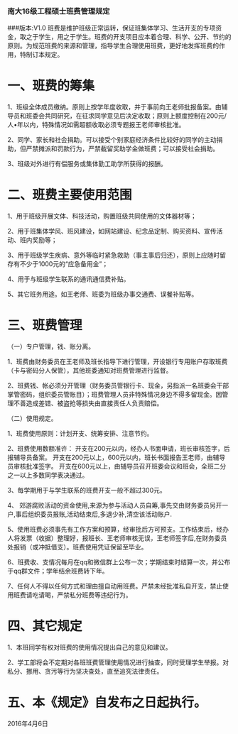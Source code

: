 ### 南大16级工程硕士班费管理规定
###版本:V1.0
 班费是维护班级正常运转，保证班集体学习、生活开支的专项资金，取之于学生，用之于学生。班费的开支项目应本着合理、科学、公开、节约的原则。为规范班费的来源和管理，指导学生合理使用班费，更好地发挥班费的作用，特制订本规定。
 

# 一、班费的筹集
 
1、班级全体成员缴纳。原则上按学年度收取，并于事前向王老师批报备案。由辅导员和班委会共同研究，在征求同学意见后决定收取；原则上额度控制在200元/人•年以内，特殊情况如需超额收取必须专题报王老师审核批准。
 
2、同学、家长和社会捐助。可以接受个别家庭经济条件比较好的同学的主动捐助，但严禁摊派和罚款行为，严禁截留奖助学金做班费；可以接受社会捐助。
 
3、班级对外进行有偿服务或集体勤工助学所获得的报酬。

 
# 二、班费主要使用范围
 
1、用于班级开展文体、科技活动，购置班级共同使用的文体器材等；
 
2、用于班集体学风、班风建设，如网站建设、纪念品定制、购买资料、宣传活动、班内奖励等；
 
3、用于班级学生疾病、意外等临时紧急救助（事主事后归还），原则上应随时留存有不少于1000元的“应急备用金”；
 
4、用于与班级学生联系的通讯通信费补贴。
 
5、其它班务用途。如王老师、班委为班级办事交通费、误餐补贴等。

 
# 三、班费管理
 
（一）专户管理，钱、账分离。
 
1、班费由财务委员在王老师及班长指导下进行管理，开设银行专用账户存取班费（卡与密码分人保管），其他班委通知对班费管理进行监督。
 
2、班费钱、帐必须分开管理（财务委员管银行卡、现金，另指派一名班委会干部掌管密码，组织委员管账目）；班费管理人员非特殊情况身边不得多留现金。因管理不善造成差错、被盗抢等损失由直接责任人负责赔偿。
 
（二）使用规定。
 
1、班费使用原则：计划开支、统筹安排、注意节约。
 
2、班费使用数额准许：
开支在200元以内，经办人书面申请，班长审核签字，后报辅导员备案。
开支在200元以上，600元以内，班长书面报告王老师，由辅导员审核批准签字。
开支在600元以上，由辅导员召开班委会议和班会，全班二分之一以上多数同学表决通过。
 
3、每学期用于与学生联系的班费开支一般不超过300元。

4、 郊游腐败活动的资金使用,来源为参与活动人员自筹,事先交由财务委员另开一户,事后组织委员报账,活动结束后,多退少补,清空该活动账户.

5、使用班费必须事先有工作方案和预算，经审批后方可预支。工作结束后，经办人将发票（收据）整理好，报班长、王老师审核无误，王老师签字后,在财务委员处报销（或冲抵借支）。班费使用凭证保留至毕业。
 
6、班费收、支情况每月在qq和微信群上公布一次；学期结束时结算一次，并公布于qq群文件；学年结余班费转下年。
 
7、任何人不得以任何方式和理由擅自动用班费。严禁未经批准私自开支，禁止使用班费请吃请喝，严禁私分班费等违纪行为。

 
# 四、其它规定
  
1、本班同学有权对班费的使用情况提出自己的意见和建议。
 
2、学工部将会不定期对各班班费管理使用情况进行抽查，同时受理学生举报。对私分、挪用、贪污等行为坚决查处，直至追究法律责任。

 
# 五、本《规定》自发布之日起执行。

 
2016年4月6日
